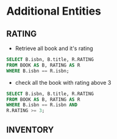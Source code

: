 # Additional Entities
## RATING
* Retrieve all book and it's rating
``` SQL
SELECT B.isbn, B.title, R.RATING
FROM BOOK AS B, RATING AS R
WHERE B.isbn == R.isbn;
```
* check all the book with rating above 3
```SQL
SELECT B.isbn, B.title, R.RATING
FROM BOOK AS B, RATING AS R
WHERE B.isbn == R.isbn AND
R.RATING >= 3;
```
## INVENTORY
